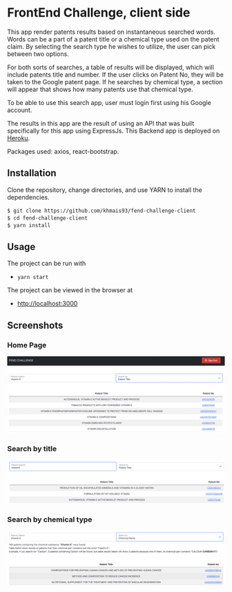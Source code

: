 # FrontEnd Challenge, client side

This app render patents results based on instantaneous searched words. Words can be a part of a patent title or a chemical type used on the patent claim. By selecting the search type he wishes to utilize, the user can pick between two options.

For both sorts of searches, a table of results will be displayed, which will include patents title and number. If the user clicks on Patent No, they will be taken to the Google patent page.
If he searches by chemical type, a section will appear that shows how many patents use that chemical type.

To be able to use this search app, user must login first using his Google account.

The results in this app are the result of using an API that was built specifically for this app using ExpressJs. This Backend app is deployed on [Heroku](https://fend-challenge.herokuapp.com/api/v1/patents).

Packages used: axios, react-bootstrap.

## Installation

Clone the repository, change directories, and use YARN to install the dependencies.

```bash
$ git clone https://github.com/khmais93/fend-challenge-client
$ cd fend-challenge-client
$ yarn install
```

## Usage

The project can be run with

- `yarn start`

The project can be viewed in the browser at

- [http://localhost:3000](http://localhost:3000)

## Screenshots

### Home Page

!['Home page'](./docs/images/homePage.png)

### Search by title

!['Patent title'](./docs/images/patentTitle.png)

### Search by chemical type

!['Chemcial type'](./docs/images/chemicalType.png)
